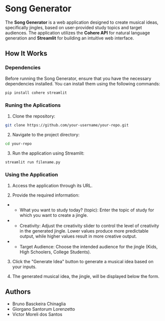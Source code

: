 # Song Generator

The **Song Generator** is a web application designed to create musical ideas, specifically jingles, based on user-provided study topics and target audiences. The application utilizes the **Cohere API** for natural language generation and **Streamlit** for building an intuitive web interface.

## How It Works

### Dependencies

Before running the Song Generator, ensure that you have the necessary dependencies installed. You can install them using the following commands:

```bash
pip install cohere streamlit
```

### Runing the Aplications

1. Clone the repository:
```bash
git clone https://github.com/your-username/your-repo.git
```

2. Navigate to the project directory:
```bash
cd your-repo
```

3. Run the application using Streamlit:
```bash
streamlit run filename.py
```

### Using the Application

1. Access the application through its URL.

2. Provide the required information:

- * What you want to study today? (topic): Enter the topic of study for which you want to create a jingle.
- * Creativity: Adjust the creativity slider to control the level of creativity in the generated jingle. Lower values produce more predictable output, while higher values result in  more creative output.
- * Target Audience: Choose the intended audience for the jingle (Kids, High Schoolers, College Students).

3. Click the "Generate Idea" button to generate a musical idea based on your inputs.

4. The generated musical idea, the jingle, will be displayed below the form.



## Authors
* Bruno Basckeira Chinaglia
* Giorgano Santorum Lorenzetto
* Victor Moreli dos Santos
